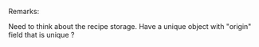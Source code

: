 
Remarks:

Need to think about the recipe storage.
Have a unique object with "origin" field that is unique ? 
